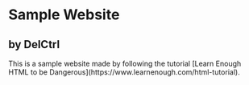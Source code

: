 <h1>Sample Website</h1>
<h2>by DelCtrl</h2>

<p>
This is a sample website made by following the tutorial [Learn Enough HTML to be Dangerous](https://www.learnenough.com/html-tutorial).
</p>
